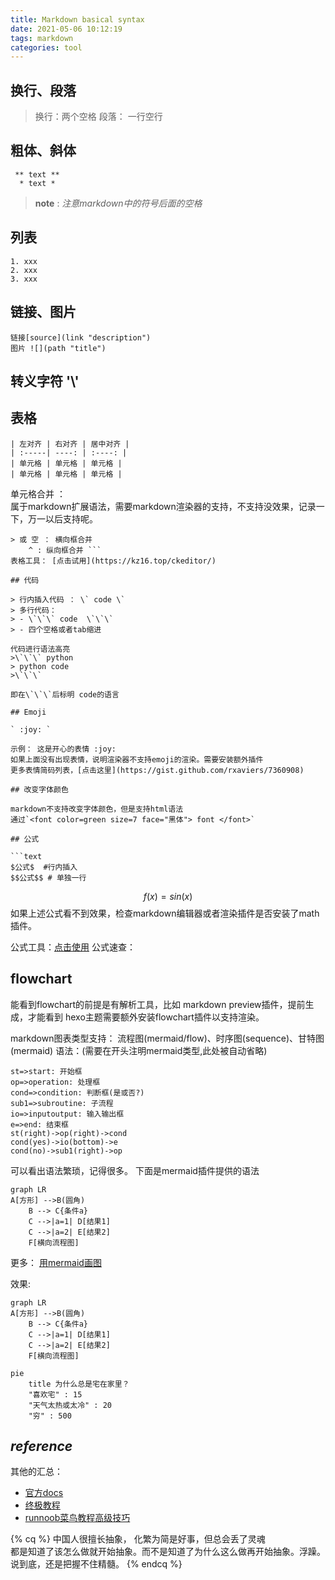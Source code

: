```yaml
---
title: Markdown basical syntax
date: 2021-05-06 10:12:19
tags: markdown
categories: tool
---
```


## 换行、段落

> 换行：两个空格
> 段落： 一行空行

## 粗体、斜体

```text
 ** text ** 
  * text * 
```

> **note** : *注意markdown中的符号后面的空格*

## 列表

```text
1. xxx
2. xxx
3. xxx
```

## 链接、图片

```text
链接[source](link "description")
图片 ![](path "title")
```

## 转义字符 '\\'

## 表格

```text
| 左对齐 | 右对齐 | 居中对齐 |
| :-----| ----: | :----: |
| 单元格 | 单元格 | 单元格 |
| 单元格 | 单元格 | 单元格 |
```

单元格合并 ：  
属于markdown扩展语法，需要markdown渲染器的支持，不支持没效果，记录一下，万一以后支持呢。

```text
> 或 空 ： 横向框合并
    ^ : 纵向框合并 ```
表格工具： [点击试用](https://kz16.top/ckeditor/)

## 代码

> 行内插入代码 ： \` code \`
> 多行代码：
> - \`\`\` code  \`\`\`
> - 四个空格或者tab缩进

代码进行语法高亮
>\`\`\` python  
> python code
>\`\`\`  

即在\`\`\`后标明 code的语言  

## Emoji

` :joy: ` 

示例： 这是开心的表情 :joy:    
如果上面没有出现表情，说明渲染器不支持emoji的渲染。需要安装额外插件
更多表情简码列表，[点击这里](https://gist.github.com/rxaviers/7360908)

## 改变字体颜色

markdown不支持改变字体颜色，但是支持html语法  
通过`<font color=green size=7 face="黑体"> font </font>`

## 公式

```text
$公式$  #行内插入
$$公式$$ # 单独一行 
```

$$ f(x)=sin(x)$$
如果上述公式看不到效果，检查markdown编辑器或者渲染插件是否安装了math插件。

公式工具：[点击使用](https://kz16.top/latex/symbol/)
公式速查：

## flowchart

能看到flowchart的前提是有解析工具，比如 markdown preview插件，提前生成，才能看到
hexo主题需要额外安装flowchart插件以支持渲染。

markdown图表类型支持： 流程图(mermaid/flow)、时序图(sequence)、甘特图(mermaid)
语法：(需要在开头注明mermaid类型,此处被自动省略)

```mermaid
st=>start: 开始框
op=>operation: 处理框
cond=>condition: 判断框(是或否?)
sub1=>subroutine: 子流程
io=>inputoutput: 输入输出框
e=>end: 结束框
st(right)->op(right)->cond
cond(yes)->io(bottom)->e
cond(no)->sub1(right)->op
```

可以看出语法繁琐，记得很多。
下面是mermaid插件提供的语法

```mermaid
graph LR
A[方形] -->B(圆角)
    B --> C{条件a}
    C -->|a=1| D[结果1]
    C -->|a=2| E[结果2]
    F[横向流程图]
```

更多：
[用mermaid画图](https://zhuanlan.zhihu.com/p/355997933)

效果:

```mermaid
graph LR
A[方形] -->B(圆角)
    B --> C{条件a}
    C -->|a=1| D[结果1]
    C -->|a=2| E[结果2]
    F[横向流程图]
```

```mermaid
pie
    title 为什么总是宅在家里？
    "喜欢宅" : 15
    "天气太热或太冷" : 20
    "穷" : 500
```

## ***reference***

其他的汇总：

- [官方docs](https://markdown.com.cn/)
- [终极教程](https://kz16.top/md/#markdown%E7%BB%88%E6%9E%81%E6%95%99%E7%A8%8B)
- [runnoob菜鸟教程高级技巧](https://www.runoob.com/markdown/md-advance.html)

{% cq %}
中国人很擅长抽象， 化繁为简是好事，但总会丢了灵魂  
都是知道了该怎么做就开始抽象。而不是知道了为什么这么做再开始抽象。浮躁。 说到底，还是把握不住精髓。
{% endcq %}
